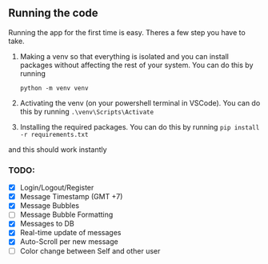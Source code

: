 ## Running the code

Running the app for the first time is easy. Theres a few step you have to take.

1. Making a venv so that everything is isolated and you can install packages without affecting the rest of your system. You can do this by running 
        
    ``` python -m venv venv ```

2. Activating the venv (on your powershell terminal in VSCode). You can do this by running
    ``` .\venv\Scripts\Activate ```

3. Installing the required packages. You can do this by running
    ``` pip install -r requirements.txt ```

and this should work instantly

### TODO:
- [X] Login/Logout/Register
- [X] Message Timestamp (GMT +7)
- [X] Message Bubbles
- [ ] Message Bubble Formatting
- [X] Messages to DB
- [X] Real-time update of messages
- [X] Auto-Scroll per new message
- [ ] Color change between Self and other user
